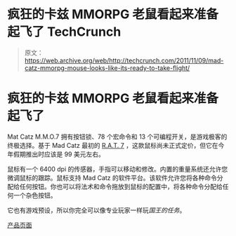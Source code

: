 # 疯狂的卡兹 MMORPG 老鼠看起来准备起飞了 TechCrunch

> 原文：<https://web.archive.org/web/http://techcrunch.com/2011/11/09/mad-catz-mmorpg-mouse-looks-like-its-ready-to-take-flight/>

# 疯狂的卡兹 MMORPG 老鼠看起来准备起飞了

Mat Catz M.M.O.7 拥有按钮锁、78 个宏命令和 13 个可编程开关，是游戏极客的终极选择。基于 Mad Catz 最初的 [R.A.T. 7](https://web.archive.org/web/20230203093345/http://www.cyborggaming.com/contagion/) ，这款鼠标尚未正式定价，但它在今年假期推出时应该是 99 美元左右。

鼠标有一个 6400 dpi 的传感器，手指可以移动和修改。内置的重量系统还允许您微调鼠标的跟踪。鼠标支持 Mad Catz 的软件平台。该软件允许您将各种命令分配给任何按钮。你也可以将法术和命令拖放到鼠标的配置中，将各种命令分配给任何一个杂色按钮。

它也有游戏预设，所以你完全可以像专业玩家一样玩*国王的任务*。

[产品页面](https://web.archive.org/web/20230203093345/http://store.gameshark.com/viewItem.asp?idProduct=5247)